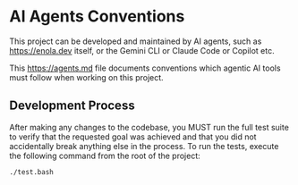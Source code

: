 <!--
    SPDX-License-Identifier: Apache-2.0

    Copyright 2025 The Enola <https://enola.dev> Authors

    Licensed under the Apache License, Version 2.0 (the "License");
    you may not use this file except in compliance with the License.
    You may obtain a copy of the License at

        https://www.apache.org/licenses/LICENSE-2.0

    Unless required by applicable law or agreed to in writing, software
    distributed under the License is distributed on an "AS IS" BASIS,
    WITHOUT WARRANTIES OR CONDITIONS OF ANY KIND, either express or implied.
    See the License for the specific language governing permissions and
    limitations under the License.
-->

# AI Agents Conventions

This project can be developed and maintained by AI agents, such as https://enola.dev itself, or the Gemini CLI or Claude Code or Copilot etc.

This https://agents.md file documents conventions which agentic AI tools must follow when working on this project.

## Development Process

After making any changes to the codebase, you MUST run the full test suite to verify that the requested goal was achieved and that you did not accidentally break anything else in the process. To run the tests, execute the following command from the root of the project:

```bash
./test.bash
```
